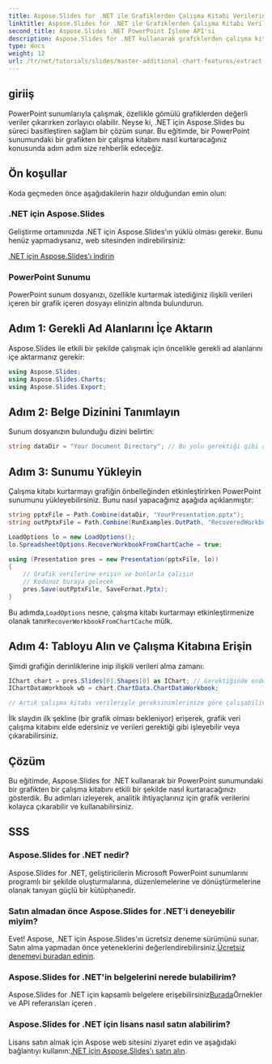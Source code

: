```yaml
---
title: Aspose.Slides for .NET ile Grafiklerden Çalışma Kitabı Verilerini Çıkarma
linktitle: Aspose.Slides for .NET ile Grafiklerden Çalışma Kitabı Verilerini Çıkarma
second_title: Aspose.Slides .NET PowerPoint İşleme API'si
description: Aspose.Slides for .NET kullanarak grafiklerden çalışma kitabı verilerini nasıl kurtaracağınızı öğrenerek PowerPoint sunumlarınızın potansiyelini açığa çıkarın. Bu adım adım eğitim, grafik verilerini etkili bir şekilde çıkarmanızı ve kullanmanızı kolaylaştırarak sizi süreç boyunca yönlendirir.
type: docs
weight: 12
url: /tr/net/tutorials/slides/master-additional-chart-features/extract-workbook-data-from-charts/
---
```

## giriiş

PowerPoint sunumlarıyla çalışmak, özellikle gömülü grafiklerden değerli veriler çıkarırken zorlayıcı olabilir. Neyse ki, .NET için Aspose.Slides bu süreci basitleştiren sağlam bir çözüm sunar. Bu eğitimde, bir PowerPoint sunumundaki bir grafikten bir çalışma kitabını nasıl kurtaracağınız konusunda adım adım size rehberlik edeceğiz.

## Ön koşullar

Koda geçmeden önce aşağıdakilerin hazır olduğundan emin olun:

### .NET için Aspose.Slides

Geliştirme ortamınızda .NET için Aspose.Slides'ın yüklü olması gerekir. Bunu henüz yapmadıysanız, web sitesinden indirebilirsiniz:

[.NET için Aspose.Slides'ı indirin](https://releases.aspose.com/slides/net/)

### PowerPoint Sunumu

PowerPoint sunum dosyanızı, özellikle kurtarmak istediğiniz ilişkili verileri içeren bir grafik içeren dosyayı elinizin altında bulundurun.

## Adım 1: Gerekli Ad Alanlarını İçe Aktarın

Aspose.Slides ile etkili bir şekilde çalışmak için öncelikle gerekli ad alanlarını içe aktarmanız gerekir:

```csharp
using Aspose.Slides;
using Aspose.Slides.Charts;
using Aspose.Slides.Export;
```

## Adım 2: Belge Dizinini Tanımlayın

Sunum dosyanızın bulunduğu dizini belirtin:

```csharp
string dataDir = "Your Document Directory"; // Bu yolu gerektiği gibi ayarlayın
```

## Adım 3: Sunumu Yükleyin

Çalışma kitabı kurtarmayı grafiğin önbelleğinden etkinleştirirken PowerPoint sunumunu yükleyebilirsiniz. Bunu nasıl yapacağınız aşağıda açıklanmıştır:

```csharp
string pptxFile = Path.Combine(dataDir, "YourPresentation.pptx");
string outPptxFile = Path.Combine(RunExamples.OutPath, "RecoveredWorkbook.pptx");

LoadOptions lo = new LoadOptions();
lo.SpreadsheetOptions.RecoverWorkbookFromChartCache = true;

using (Presentation pres = new Presentation(pptxFile, lo))
{
    // Grafik verilerine erişin ve bunlarla çalışın
    // Kodunuz buraya gelecek
    pres.Save(outPptxFile, SaveFormat.Pptx);
}
```

 Bu adımda,`LoadOptions` nesne, çalışma kitabı kurtarmayı etkinleştirmenize olanak tanır`RecoverWorkbookFromChartCache` mülk.

## Adım 4: Tabloyu Alın ve Çalışma Kitabına Erişin

Şimdi grafiğin derinliklerine inip ilişkili verileri alma zamanı:

```csharp
IChart chart = pres.Slides[0].Shapes[0] as IChart; // Gerektiğinde endeksi ayarlayın
IChartDataWorkbook wb = chart.ChartData.ChartDataWorkbook;

// Artık çalışma kitabı verileriyle gereksinimlerinize göre çalışabilirsiniz
```

İlk slaydın ilk şekline (bir grafik olması bekleniyor) erişerek, grafik veri çalışma kitabını elde edersiniz ve verileri gerektiği gibi işleyebilir veya çıkarabilirsiniz.

## Çözüm

Bu eğitimde, Aspose.Slides for .NET kullanarak bir PowerPoint sunumundaki bir grafikten bir çalışma kitabını etkili bir şekilde nasıl kurtaracağınızı gösterdik. Bu adımları izleyerek, analitik ihtiyaçlarınız için grafik verilerini kolayca çıkarabilir ve kullanabilirsiniz.

## SSS

### Aspose.Slides for .NET nedir?

Aspose.Slides for .NET, geliştiricilerin Microsoft PowerPoint sunumlarını programlı bir şekilde oluşturmalarına, düzenlemelerine ve dönüştürmelerine olanak tanıyan güçlü bir kütüphanedir.

### Satın almadan önce Aspose.Slides for .NET'i deneyebilir miyim?

 Evet! Aspose, .NET için Aspose.Slides'ın ücretsiz deneme sürümünü sunar. Satın alma yapmadan önce yeteneklerini değerlendirebilirsiniz.[Ücretsiz denemeyi buradan edinin](https://releases.aspose.com/).

### Aspose.Slides for .NET'in belgelerini nerede bulabilirim?

 Aspose.Slides for .NET için kapsamlı belgelere erişebilirsiniz[Burada](https://reference.aspose.com/slides/net/)Örnekler ve API referansları içeren .

### Aspose.Slides for .NET için lisans nasıl satın alabilirim?

 Lisans satın almak için Aspose web sitesini ziyaret edin ve aşağıdaki bağlantıyı kullanın:[.NET için Aspose.Slides'ı satın alın](https://purchase.aspose.com/buy).